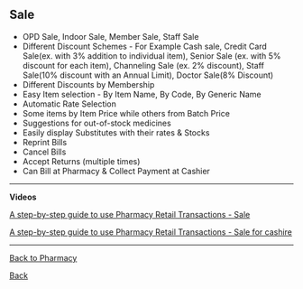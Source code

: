 ## Sale

* OPD Sale, Indoor Sale, Member Sale, Staff Sale
* Different Discount Schemes - For Example Cash sale, Credit Card Sale(ex. with 3% addition to individual item), Senior Sale (ex. with 5% discount for each item), Channeling Sale (ex. 2% discount), Staff Sale(10% discount with an Annual Limit), Doctor Sale(8% Discount)
* Different Discounts by Membership
* Easy Item selection - By Item Name, By Code, By Generic Name
* Automatic Rate Selection
* Some items by Item Price while others from Batch Price
* Suggestions for out-of-stock medicines
* Easily display Substitutes with their rates & Stocks
* Reprint Bills
* Cancel Bills
* Accept Returns (multiple times)
* Can Bill at Pharmacy & Collect Payment at Cashier

***


**Videos**

[A step-by-step guide to use Pharmacy Retail Transactions - Sale ](https://youtu.be/Vm54eF5D2uw?si=rStlhGNUHYPXCquz)

[A step-by-step guide to use Pharmacy Retail Transactions - Sale for cashire](https://youtu.be/F5xa7X6y5lc?si=YeDwXDdljhUluPGG)


***


[Back to Pharmacy](https://github.com/hmislk/hmis/wiki/Pharmacy)

[Back](https://github.com/hmislk/hmis/wiki)
